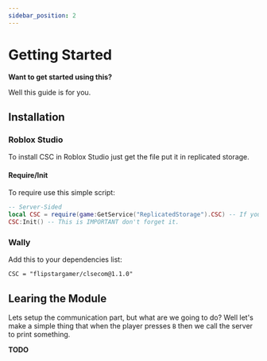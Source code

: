 ```yaml
---
sidebar_position: 2
---
```

# Getting Started
**Want to get started using this?**

Well this guide is for you.

## Installation
### Roblox Studio
To install CSC in Roblox Studio just get the file put it in replicated storage.
#### Require/Init
To require use this simple script:
```lua
-- Server-Sided
local CSC = require(game:GetService("ReplicatedStorage").CSC) -- If you changed the name of CSC change CSC to the new name.
CSC:Init() -- This is IMPORTANT don't forget it.
```
### Wally
Add this to your dependencies list:
```
CSC = "flipstargamer/clsecom@1.1.0"
```

## Learing the Module
Lets setup the communication part, but what are we going to do? Well let's make a simple thing that when the player presses `B` then we call the server to print something.

**TODO**